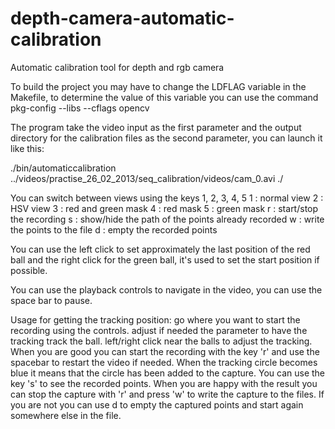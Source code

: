 depth-camera-automatic-calibration
==================================

Automatic calibration tool for depth and rgb camera

To build the project you may have to change the LDFLAG variable in the Makefile,
to determine the value of this variable you can use the command pkg-config --libs --cflags opencv

The program take the video input as the first parameter and the output directory for the calibration files as the second parameter, you can launch it like this:

./bin/automaticcalibration ../videos/practise_26_02_2013/seq_calibration/videos/cam_0.avi ./



You can switch between views using the keys 1, 2, 3, 4, 5
1 : normal view
2 : HSV view
3 : red and green mask
4 : red mask
5 : green mask
r : start/stop the recording
s : show/hide the path of the points already recorded
w : write the points to the file
d : empty the recorded points


You can use the left click to set approximately the last position of the red ball and the right click for the green ball, it's used to set the start position if possible.


You can use the playback controls to navigate in the video, you can use the space bar to pause.

Usage for getting the tracking position:
    go where you want to start the recording using the controls.
    adjust if needed the parameter to have the tracking track the ball.
    left/right click near the balls to adjust the tracking.
    When you are good you can start the recording with the key 'r' and use the spacebar to restart the video if needed.
    When the tracking circle becomes blue it means that the circle has been added to the capture.
    You can use the key 's' to see the recorded points.
    When you are happy with the result you can stop the capture with 'r' and press 'w' to write the capture to the files.
    If you are not you can use d to empty the captured points and start again somewhere else in the file.

